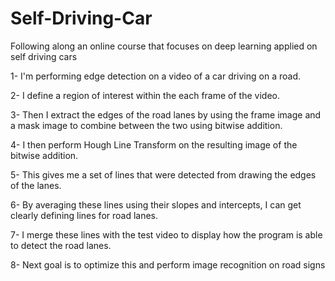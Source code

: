 # Self-Driving-Car
Following along an online course that focuses on deep learning applied on self driving cars

1- I'm performing edge detection on a video of a car driving on a road. 

2- I define a region of interest within the each frame of the video. 

3- Then I extract the edges of the road lanes by using the frame image and a mask image to combine between the two using bitwise addition.

4- I then perform Hough Line Transform on the resulting image of the bitwise addition.

5- This gives me a set of lines that were detected from drawing the edges of the lanes.

6- By averaging these lines using their slopes and intercepts, I can get clearly defining lines for road lanes.

7- I merge these lines with the test video to display how the program is able to detect the road lanes.

8- Next goal is to optimize this and perform image recognition on road signs
